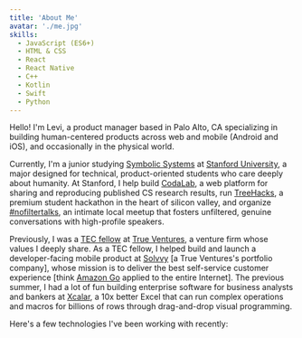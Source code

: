 ```yaml
---
title: 'About Me'
avatar: './me.jpg'
skills:
  - JavaScript (ES6+)
  - HTML & CSS
  - React
  - React Native
  - C++
  - Kotlin
  - Swift
  - Python
---
```


Hello! I'm Levi, a product manager based in Palo Alto, CA specializing in building human-centered products across web and mobile &#40;Android and iOS&#41;, and occasionally in the physical world.

Currently, I'm a junior studying [Symbolic Systems](https://www.businessinsider.com/stanford-symbolic-systems-major-alumni-2016-1?op=1#elaine-wherry-cofounded-meebo-the-social-media-platform-google-bought-for-roughly-100-million-11) at [Stanford University](https://www.stanford.edu/), a major designed for technical, product-oriented students who care deeply about  humanity. At Stanford, I help build [CodaLab](https://https://worksheets.codalab.org/), a web platform for sharing and reproducing published CS research results, run [TreeHacks](https://www.treehacks.com/), a premium student hackathon in the heart of silicon valley,
 and organize [#nofiltertalks](https://www.nofiltertalks.com/), an intimate local meetup that fosters unfiltered, genuine conversations with high-profile speakers.

Previously, I was a [TEC fellow](https://trueventures.com/blog/meet-the-2019-tec-fellows) at [True Ventures](https://trueventures.com/), a venture firm whose values I deeply share. As a TEC fellow, I helped build and launch a developer-facing mobile product at [Solvvy](https://solvvy.com) &#91;a True Ventures's portfolio company&#93;, whose mission is to deliver the best self-service customer experience &#91;think [Amazon Go](https://www.amazon.com/b?ie=UTF8&node=16008589011) applied to the entire Internet&#93;. The previous summer, I had a lot of fun building enterprise software for business analysts and bankers at [Xcalar](https://xcalar.com), a 10x better Excel that can run complex operations and macros for billions of rows through drag-and-drop visual programming.


Here's a few technologies I've been working with recently: